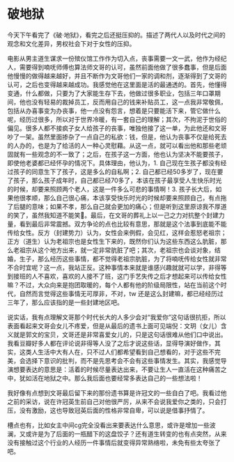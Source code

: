# 破地狱


今天下午看完了《破·地狱》，看完之后还挺压抑的。描述了两代人以及时代之间的观念和文化差异，男权社会下对于女性的压抑。

电影从男主道生谋求一份殡仪馆工作作为切入点，丧事需要一文一武，他作为经纪人，需要得到喃呒师傅也算法师文哥的认可，虽然前面他做了很多蠢事，但是后面他慢慢的做得越来越好，并且不断作为文哥他们一家的调和剂，逐渐得到了文哥的认可，之后也变得越来越成功。我感觉他在这里面是活的最通透的。首先，他懂得变通，什么都做，只要为了大家能生存下去，他做过很多职业，包括三年口罩期间，他也没有轻易的裁掉员工，反而用自己的钱来补贴员工，这一点我非常敬佩，包括从办喜事变为办丧事，他一点没有怨言，想着是只要能活下来，管它做什么呢，经历过很多，所以对于世界冷暖，有一套自己的理解；其次，不拘泥于世俗的偏见。很多人都不接疯子女人给孩子的丧事，唯独他接了这一单，为此他还和文哥吵了一架。虽然里面掺杂了一点自己的私欲：钱，但是，他认为丧事不仅是给死去的人办的，也是为了给活的人一种心灵慰藉。从这一点，就可以看出他和那些老顽固就有一些观念的不一致了；之后，在孩子这一方面，他也认为坚决不能要孩子，即使他老婆都已经怀孕的情况下。具体理由，他认为，1. 自己现在生孩子都没有经过孩子的同意生下了孩子，这是多么的自私啊；2. 自己都已经50多岁了，现在要了孩子，那么孩子成年时，自己都已经70多了，本该在孩子最享受人生快乐时光的时候，却要来照顾两个老人，这是一件多么可悲的事情啊！3. 孩子长大后，如果他很孝顺，那么自己很心痛，本该享受快乐时光的时候却要来照顾自己，有点拖了后腿的意味；如果不孝，那么自己就会更加的痛心；但是听到这里原谅我不厚道的笑了，虽然我知道不能笑🤣。最后，在文哥的葬礼上以一己之力对抗整个封建力量，看到最后非常震撼。双方争论的点也比较有意思，那就是这个法事到底能不能传给女性。反方（封建势力）认为，女性会来例假，会见红，这样会惹怒老祖宗；正方（道生）认为老祖宗也是女性生下来的，既然你们认为这些东西这么肮脏，那么老祖宗从这个地方出来，就一定非常肮脏了吧；其次，老祖宗也会谈对象，结婚，生子，那么经历这些事情，都不觉得老祖宗肮脏，为了将喃呒传给女性就非常不合时宜呢？这一点，我站正反。这种事情本来就是谁感兴趣就就可以学，非得等到接班的人不喜欢，喜欢的人接不了班，这门手艺失传之后才想起来可以传给女性嘛？不过，大众向来是抱团取暖的，每个人都有他的阶级局限性，站在当前这个时代，自然而言觉得这些事情无可厚非，不对，tw 还是这么封建嘛，都已经经历过三年了，那么应该指的是一些封建地区吧。

说实话，我有点理解文哥那个时代长大的人多少会对“我爱你”这句话很抗拒，所以表面看起来文哥会女儿不疼爱，但是从最后的遗书上面可见端倪：文玥（女儿）含义就是郭文的宝贝，文哥还是非常喜爱女儿的，只是这句话很难从他们口中说出。我看豆瓣好多人都在评论说非得等人没了之后才说这些话，显得导演好做作，其实，这类人生活中大有人在，只不过人们都希望看到自己想看的，对于这些不完美，会选择下意识的批判，而不是先思考会不会有这些事情发生。其实，我感觉导演想要表达的意思是：活着的时候尽量表达出来，不要让生人一直活在这种痛苦之中，犹如活在地狱之中。那么我后面也要经常多表达自己的一些想法啦！

我好像有点想到文哥最后留下来的那份遗书算是许冠文的一些自白了吧。我看过他之前的采访，说在许冠英生前自己对他很严厉，从来不会说我爱你之类的，只会打压，没有激励，这也导致冠英后面的性格非常自卑，可以说是借事抒情了。

槽点也有，比如女主中间cg完全没看出来要表达什么意思，或许是增加一些波澜，又或许是为了后面的一瓶醋下的这盘饺子？还有道生转变的也有点突然，从来没有接触过这个行业的人经历一件事情后就变得异常熟络啦，未免有些太夸张了吧。
